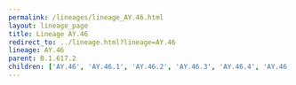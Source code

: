 ```yaml
---
permalink: /lineages/lineage_AY.46.html
layout: lineage_page
title: Lineage AY.46
redirect_to: ../lineage.html?lineage=AY.46
lineage: AY.46
parent: B.1.617.2
children: ['AY.46', 'AY.46.1', 'AY.46.2', 'AY.46.3', 'AY.46.4', 'AY.46.5', 'AY.46.6']
---
```

